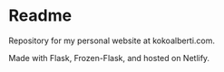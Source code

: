 # Readme

Repository for my personal website at kokoalberti.com. 

Made with Flask, Frozen-Flask, and hosted on Netlify.